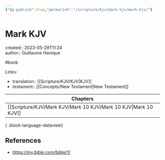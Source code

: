 ```yaml
---
{"dg-publish":true,"permalink":"/scripture/kjv/mark-kjv/mark-kjv/"}
---
```



# Mark KJV

created:: 2023-05-29T11:24  
author:: Guillaume Hanique

#book

Links:

- translation:: [[Scripture/KJV/KJV\|KJV]]
- testament:: [[Concepts/New Testament\|New Testament]]

| Chapters                                                           |
| ------------------------------------------------------------------ |
| [[Scripture/KJV/Mark KJV/Mark 10 KJV/Mark 10 KJV\|Mark 10 KJV]] |

{ .block-language-dataview}

## References

- https://my.bible.com/bible/1/

